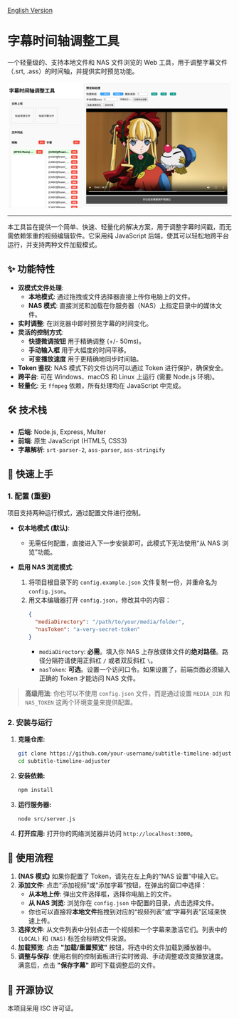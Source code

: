 [English Version](./README.en.md)

# 字幕时间轴调整工具

一个轻量级的、支持本地文件和 NAS 文件浏览的 Web 工具，用于调整字幕文件（.srt, .ass）的时间轴，并提供实时预览功能。

![应用截图](./assets/应用截图.png)

---

本工具旨在提供一个简单、快速、轻量化的解决方案，用于调整字幕时间戳，而无需依赖笨重的视频编辑软件。它采用纯 JavaScript 后端，使其可以轻松地跨平台运行，并支持两种文件加载模式。

## ✨ 功能特性

- **双模式文件处理**:
  - **本地模式**: 通过拖拽或文件选择器直接上传你电脑上的文件。
  - **NAS 模式**: 直接浏览和加载在你服务器（NAS）上指定目录中的媒体文件。
- **实时调整**: 在浏览器中即时预览字幕的时间变化。
- **灵活的控制方式**:
  - **快捷微调按钮** 用于精确调整 (+/- 50ms)。
  - **手动输入框** 用于大幅度的时间平移。
  - **可变播放速度** 用于更精确地同步时间轴。
- **Token 鉴权**: NAS 模式下的文件访问可以通过 Token 进行保护，确保安全。
- **跨平台**: 可在 Windows、macOS 和 Linux 上运行 (需要 Node.js 环境)。
- **轻量化**: 无 `ffmpeg` 依赖，所有处理均在 JavaScript 中完成。

## 🛠️ 技术栈

- **后端**: Node.js, Express, Multer
- **前端**: 原生 JavaScript (HTML5, CSS3)
- **字幕解析**: `srt-parser-2`, `ass-parser`, `ass-stringify`

## 🚀 快速上手

### 1. 配置 (重要)

项目支持两种运行模式，通过配置文件进行控制。

- **仅本地模式 (默认)**:
  - 无需任何配置，直接进入下一步安装即可。此模式下无法使用“从 NAS 浏览”功能。

- **启用 NAS 浏览模式**:
  1.  将项目根目录下的 `config.example.json` 文件复制一份，并重命名为 `config.json`。
  2.  用文本编辑器打开 `config.json`，修改其中的内容：
      ```json
      {
        "mediaDirectory": "/path/to/your/media/folder",
        "nasToken": "a-very-secret-token"
      }
      ```
      - `mediaDirectory`: **必需**。填入你 NAS 上存放媒体文件的**绝对路径**。路径分隔符请使用正斜杠 `/` 或者双反斜杠 `\`。
      - `nasToken`: **可选**。设置一个访问口令。如果设置了，前端页面必须输入正确的 Token 才能访问 NAS 文件。

> **高级用法**: 你也可以不使用 `config.json` 文件，而是通过设置 `MEDIA_DIR` 和 `NAS_TOKEN` 这两个环境变量来提供配置。

### 2. 安装与运行

1.  **克隆仓库:**
    ```bash
    git clone https://github.com/your-username/subtitle-timeline-adjuster.git
    cd subtitle-timeline-adjuster
    ```

2.  **安装依赖:**
    ```bash
    npm install
    ```

3.  **运行服务器:**
    ```bash
    node src/server.js
    ```

4.  **打开应用:**
    打开你的网络浏览器并访问 `http://localhost:3000`。

## 📝 使用流程

1.  **(NAS 模式)** 如果你配置了 Token，请先在左上角的“NAS 设置”中输入它。
2.  **添加文件**: 点击“添加视频”或“添加字幕”按钮，在弹出的窗口中选择：
    - **从本地上传**: 弹出文件选择框，选择你电脑上的文件。
    - **从 NAS 浏览**: 浏览你在 `config.json` 中配置的目录，点击选择文件。
    - 你也可以直接将**本地文件**拖拽到对应的“视频列表”或“字幕列表”区域来快速上传。
3.  **选择文件**: 从文件列表中分别点击一个视频和一个字幕来激活它们。列表中的 `(LOCAL)` 和 `(NAS)` 标签会标明文件来源。
4.  **加载预览**: 点击 **"加载/重置预览"** 按钮，将选中的文件加载到播放器中。
5.  **调整与保存**: 使用右侧的控制面板进行实时微调、手动调整或改变播放速度。满意后，点击 **"保存字幕"** 即可下载调整后的文件。

## 📄 开源协议

本项目采用 ISC 许可证。